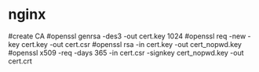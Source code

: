 nginx
=====

#create CA
#openssl genrsa -des3 -out cert.key 1024
#openssl req -new -key cert.key -out cert.csr
#openssl rsa -in cert.key -out cert_nopwd.key
#openssl x509 -req -days 365 -in cert.csr -signkey cert_nopwd.key -out cert.crt